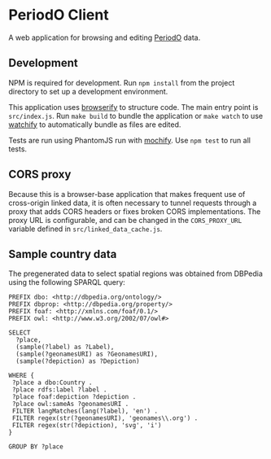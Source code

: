 # PeriodO Client
A web application for browsing and editing [PeriodO](http://perio.do/) data.

## Development
NPM is required for development. Run `npm install` from the project directory
to set up a development environment.

This application uses [browserify](http://browserify.org/) to structure code.
The main entry point is `src/index.js`. Run `make build` to bundle
the application or `make watch` to use [watchify](https://github.com/substack/watchify)
to automatically bundle as files are edited.

Tests are run using PhantomJS run with [mochify](https://github.com/mantoni/mochify.js).
Use `npm test` to run all tests.

## CORS proxy
Because this is a browser-base application that makes frequent use of
cross-origin linked data, it is often necessary to tunnel requests through a
proxy that adds CORS headers or fixes broken CORS implementations. The proxy URL
is configurable, and can be changed in the `CORS_PROXY_URL` variable
defined in `src/linked_data_cache.js`.

## Sample country data
The pregenerated data to select spatial regions was obtained from DBPedia using
the following SPARQL query:

```
PREFIX dbo: <http://dbpedia.org/ontology/>
PREFIX dbprop: <http://dbpedia.org/property/>
PREFIX foaf: <http://xmlns.com/foaf/0.1/>
PREFIX owl: <http://www.w3.org/2002/07/owl#>

SELECT 
  ?place,
  (sample(?label) as ?Label),
  (sample(?geonamesURI) as ?GeonamesURI),
  (sample(?depiction) as ?Depiction)

WHERE {
 ?place a dbo:Country .
 ?place rdfs:label ?label .
 ?place foaf:depiction ?depiction .
 ?place owl:sameAs ?geonamesURI .
 FILTER langMatches(lang(?label), 'en') .
 FILTER regex(str(?geonamesURI), 'geonames\\.org') .
 FILTER regex(str(?depiction), 'svg', 'i')
}

GROUP BY ?place
```
